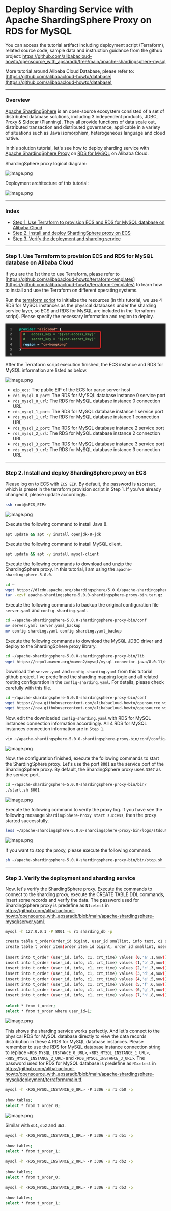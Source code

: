 # Deploy Sharding Service with Apache ShardingSphere Proxy on RDS for MySQL

You can access the tutorial artifact including deployment script (Terraform), related source code, sample data and instruction guidance from the github project:
https://github.com/alibabacloud-howto/opensource_with_apsaradb/tree/main/apache-shardingsphere-mysql

More tutorial around Alibaba Cloud Database, please refer to:
[https://github.com/alibabacloud-howto/database](https://github.com/alibabacloud-howto/database)

---
### Overview

[Apache ShardingSphere](https://shardingsphere.apache.org/) is an open-source ecosystem consisted of a set of distributed database solutions, including 3 independent products, JDBC, Proxy & Sidecar (Planning). They all provide functions of data scale out, distributed transaction and distributed governance, applicable in a variety of situations such as Java isomorphism, heterogeneous language and cloud native.

In this solution tutorial, let's see how to deploy sharding service with [Apache ShardingSphere Proxy](https://shardingsphere.apache.org/document/current/en/quick-start/shardingsphere-proxy-quick-start/) on [RDS for MySQL](https://www.alibabacloud.com/product/apsaradb-for-rds-mysql) on Alibaba Cloud.

ShardingSphere proxy logical diagram:

![image.png](https://github.com/alibabacloud-howto/opensource_with_apsaradb/raw/main/apache-shardingsphere-postgresql/images/shardingsphere-proxy_v2.png)

Deployment architecture of this tutorial:

![image.png](https://github.com/alibabacloud-howto/opensource_with_apsaradb/raw/main/apache-shardingsphere-mysql/images/archi.png)

---
### Index

- [Step 1. Use Terraform to provision ECS and RDS for MySQL database on Alibaba Cloud](https://github.com/alibabacloud-howto/opensource_with_apsaradb/tree/main/apache-shardingsphere-mysql#step-1-use-terraform-to-provision-ecs-and-rds-for-mysql-database-on-alibaba-cloud)
- [Step 2. Install and deploy ShardingSphere proxy on ECS](https://github.com/alibabacloud-howto/opensource_with_apsaradb/tree/main/apache-shardingsphere-mysql#step-2-install-and-deploy-shardingsphere-proxy-on-ecs)
- [Step 3. Verify the deployment and sharding service](https://github.com/alibabacloud-howto/opensource_with_apsaradb/tree/main/apache-shardingsphere-mysql#step-3-verify-the-deployment-and-sharding-service)

---
### Step 1. Use Terraform to provision ECS and RDS for MySQL database on Alibaba Cloud

If you are the 1st time to use Terraform, please refer to [https://github.com/alibabacloud-howto/terraform-templates](https://github.com/alibabacloud-howto/terraform-templates) to learn how to install and use the Terraform on different operating systems.

Run the [terraform script](https://github.com/alibabacloud-howto/opensource_with_apsaradb/blob/main/apache-shardingsphere-mysql/deployment/terraform/main.tf) to initialize the resources (in this tutorial, we use 4 RDS for MySQL instances as the physical databases under the sharding service layer, so ECS and RDS for MySQL are included in the Terraform script). Please specify the necessary information and region to deploy.

![image.png](https://github.com/alibabacloud-howto/solution-applicationstack-parse/raw/main/parse-server-mongodb/images/tf-parms.png)

After the Terraform script execution finished, the ECS instance and RDS for MySQL information are listed as below.

![image.png](https://github.com/alibabacloud-howto/opensource_with_apsaradb/raw/main/apache-shardingsphere-mysql/images/tf-done.png)

- ``eip_ecs``: The public EIP of the ECS for parse server host
- ``rds_mysql_0_port``: The RDS for My'SQL database instance 0 service port
- ``rds_mysql_0_url``: The RDS for MySQL database instance 0 connection URL
- ``rds_mysql_1_port``: The RDS for MySQL database instance 1 service port
- ``rds_mysql_1_url``: The RDS for MySQL database instance 1 connection URL
- ``rds_mysql_2_port``: The RDS for MySQL database instance 2 service port
- ``rds_mysql_2_url``: The RDS for MySQL database instance 2 connection URL
- ``rds_mysql_3_port``: The RDS for MySQL database instance 3 service port
- ``rds_mysql_3_url``: The RDS for MySQL database instance 3 connection URL

---
### Step 2. Install and deploy ShardingSphere proxy on ECS

Please log on to ECS with ``ECS EIP``. By default, the password is ``N1cetest``, which is preset in the terraform provision script in Step 1. If you've already changed it, please update accordingly.

```bash
ssh root@<ECS_EIP>
```

![image.png](https://github.com/alibabacloud-howto/opensource_with_apsaradb/raw/main/apache-ofbiz/images/ecs-logon.png)

Execute the following command to install Java 8.

```bash
apt update && apt -y install openjdk-8-jdk
```

Execute the following command to install MySQL client.

```bash
apt update && apt -y install mysql-client
```

Execute the following commands to download and unzip the ShardingSphere proxy. In this tutorial, I am using the ``apache-shardingsphere-5.0.0``.

```bash
cd ~
wget https://dlcdn.apache.org/shardingsphere/5.0.0/apache-shardingsphere-5.0.0-shardingsphere-proxy-bin.tar.gz
tar -xzvf apache-shardingsphere-5.0.0-shardingsphere-proxy-bin.tar.gz
```

Execute the following commands to backup the original configuration file ``server.yaml`` and ``config-sharding.yaml``.

```bash
cd ~/apache-shardingsphere-5.0.0-shardingsphere-proxy-bin/conf
mv server.yaml server.yaml_backup
mv config-sharding.yaml config-sharding.yaml_backup
```

Execute the following commands to download the MySQL JDBC driver and deploy to the ShardingSphere proxy library.

```bash
cd ~/apache-shardingsphere-5.0.0-shardingsphere-proxy-bin/lib
wget https://repo1.maven.org/maven2/mysql/mysql-connector-java/8.0.11/mysql-connector-java-8.0.11.jar
```

Download the ``server.yaml`` and ``config-sharding.yaml`` from this tutorial github project. I've predefined the sharding mapping logic and all related routing configuration in the ``config-sharding.yaml``. For details, please check carefully with this file.

```bash
cd ~/apache-shardingsphere-5.0.0-shardingsphere-proxy-bin/conf
wget https://raw.githubusercontent.com/alibabacloud-howto/opensource_with_apsaradb/main/apache-shardingsphere-mysql/server.yaml
wget https://raw.githubusercontent.com/alibabacloud-howto/opensource_with_apsaradb/main/apache-shardingsphere-mysql/config-sharding.yaml
```

Now, edit the downloaded ``config-sharding.yaml`` with RDS for MySQL instances connection information accordingly. All 4 RDS for MySQL instances connection information are in ``Step 1``.

```bash
vim ~/apache-shardingsphere-5.0.0-shardingsphere-proxy-bin/conf/config-sharding.yaml
```

![image.png](https://github.com/alibabacloud-howto/opensource_with_apsaradb/raw/main/apache-shardingsphere-mysql/images/config-sharding.png)

Now, the configuration finished, execute the following commands to start the ShardingSphere proxy. Let's use the port ``8001`` as the service port of the ShardingSphere proxy. By default, the ShardingSphere proxy uses ``3307`` as the service port.

```bash
cd ~/apache-shardingsphere-5.0.0-shardingsphere-proxy-bin/bin/
./start.sh 8001
```

![image.png](https://github.com/alibabacloud-howto/opensource_with_apsaradb/raw/main/apache-shardingsphere-mysql/images/start_proxy.png)

Execute the following command to verify the proxy log. If you have see the following message ``ShardingSphere-Proxy start success``, then the proxy started successfully.

```bash
less ~/apache-shardingsphere-5.0.0-shardingsphere-proxy-bin/logs/stdout.log 
```

![image.png](https://github.com/alibabacloud-howto/opensource_with_apsaradb/raw/main/apache-shardingsphere-mysql/images/start_proxy_success.png)

If you want to stop the proxy, please execute the following command.

```bash
sh ~/apache-shardingsphere-5.0.0-shardingsphere-proxy-bin/bin/stop.sh
```

---
### Step 3. Verify the deployment and sharding service

Now, let's verify the ShardingSphere proxy. Execute the commands to connect to the sharding proxy, execute the CREATE TABLE DDL commands, insert some records and verify the data.
The password used for ShardingSphere proxy is predefine as ``N1cetest`` in https://github.com/alibabacloud-howto/opensource_with_apsaradb/blob/main/apache-shardingsphere-mysql/server.yaml.

```bash
mysql -h 127.0.0.1 -P 8001 -u r1 sharding_db -p
```

```bash
create table t_order(order_id bigint, user_id smallint, info text, c1 smallint, crt_time timestamp, PRIMARY KEY ( order_id ));  
create table t_order_item(order_item_id bigint, order_id smallint, user_id smallint, info text, c1 smallint, c2 smallint, c3 smallint, c4 smallint, c5 smallint, crt_time timestamp, PRIMARY KEY ( order_item_id ));

insert into t_order (user_id, info, c1, crt_time) values (0,'a',1,now());  
insert into t_order (user_id, info, c1, crt_time) values (1,'b',2,now());  
insert into t_order (user_id, info, c1, crt_time) values (2,'c',3,now());  
insert into t_order (user_id, info, c1, crt_time) values (3,'d',4,now());
insert into t_order (user_id, info, c1, crt_time) values (4,'e',5,now());  
insert into t_order (user_id, info, c1, crt_time) values (5,'f',6,now());  
insert into t_order (user_id, info, c1, crt_time) values (6,'g',7,now());  
insert into t_order (user_id, info, c1, crt_time) values (7,'h',8,now());

select * from t_order;
select * from t_order where user_id=1;
```

![image.png](https://github.com/alibabacloud-howto/opensource_with_apsaradb/raw/main/apache-shardingsphere-mysql/images/verify-1.png)

This shows the sharding service works perfectly. And let's connect to the physical RDS for MySQL database directly to view the data records distribution in these 4 RDS for MySQL database instances.
Please remember to use the RDS for MySQL database instance connection string to replace ``<RDS_MYSQL_INSTANCE_0_URL>``, ``<RDS_MYSQL_INSTANCE_1_URL>``, ``<RDS_MYSQL_INSTANCE_2_URL>`` and ``<RDS_MYSQL_INSTANCE_3_URL>``.
The password used for RDS for MySQL database is predefine as ``N1cetest`` in https://github.com/alibabacloud-howto/opensource_with_apsaradb/blob/main/apache-shardingsphere-mysql/deployment/terraform/main.tf.

```bash
mysql -h <RDS_MYSQL_INSTANCE_0_URL> -P 3306 -u r1 db0 -p

show tables;
select * from t_order_0;
```

![image.png](https://github.com/alibabacloud-howto/opensource_with_apsaradb/raw/main/apache-shardingsphere-mysql/images/verify-2.png)

Similar with ``db1``, ``db2`` and ``db3``.

```bash
mysql -h <RDS_MYSQL_INSTANCE_1_URL> -P 3306 -u r1 db1 -p

show tables;
select * from t_order_1;
```

```bash
mysql -h <RDS_MYSQL_INSTANCE_2_URL> -P 3306 -u r1 db2 -p

show tables;
select * from t_order_0;
```

```bash
mysql -h <RDS_MYSQL_INSTANCE_3_URL> -P 3306 -u r1 db3 -p

show tables;
select * from t_order_1;
```

